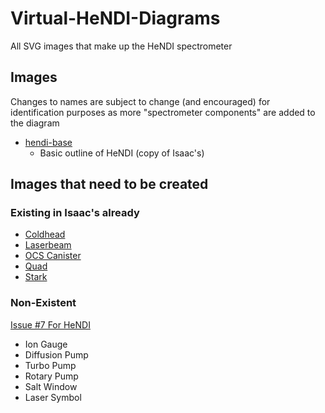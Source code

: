 # Virtual-HeNDI-Diagrams
All SVG images that make up the HeNDI spectrometer


## Images
Changes to names are subject to change (and encouraged) for identification purposes as more "spectrometer components" are added to the diagram
* [hendi-base](https://github.com/RastonLab/Virtual-HeNDI-Diagrams/blob/main/hendi/hendi-base.svg)
  * Basic outline of HeNDI (copy of Isaac's)

## Images that need to be created
### Existing in Isaac's already
* [Coldhead](https://github.com/RastonLab/Virtual-HeNDI-Spectrometer/blob/main/front/public/images/hendi-coldhead.png)
* [Laserbeam](https://github.com/RastonLab/Virtual-HeNDI-Spectrometer/blob/main/front/public/images/hendi-laserbeam.png)
* [OCS Canister](https://github.com/RastonLab/Virtual-HeNDI-Spectrometer/blob/main/front/public/images/hendi-ocs-canister.png)
* [Quad](https://github.com/RastonLab/Virtual-HeNDI-Spectrometer/blob/main/front/public/images/hendi-quad.png)
* [Stark](https://github.com/RastonLab/Virtual-HeNDI-Spectrometer/blob/main/front/public/images/hendi-stark.png)

### Non-Existent
[Issue #7 For HeNDI](https://github.com/RastonLab/Virtual-HeNDI-Spectrometer/issues/7)
* Ion Gauge
* Diffusion Pump
* Turbo Pump
* Rotary Pump
* Salt Window
* Laser Symbol
